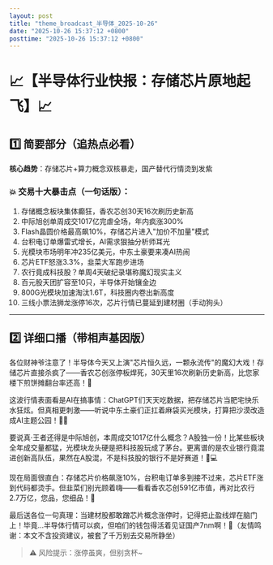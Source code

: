 ```yaml
---
layout: post
title: "theme_broadcast_半导体_2025-10-26"
date: "2025-10-26 15:37:12 +0800"
posttime: "2025-10-26 15:37:12 +0800"
---
```


# 📈【半导体行业快报：存储芯片原地起飞】📈

## 1️⃣ 简要部分（追热点必看）
**核心趋势**：存储芯片+算力概念双核暴走，国产替代行情烫到发紫

### 💥 交易十大暴击点（一句话版）：
1. 存储概念板块集体癫狂，香农芯创30天16次刷历史新高  
2. 中际旭创单周成交1017亿完虐全场，年内疯涨300%  
3. Flash晶圆价格最高飙10%，存储芯片进入"加价不加量"模式  
4. 台积电订单爆雷式增长，AI需求狠抽分析师耳光  
5. 光模块市场明年冲235亿美元，中东土豪要来凑AI热闹  
6. 芯片ETF怒涨3.3%，韭菜大军跑步进场  
7. 农行竟成科技股？单周4天破纪录堪称魔幻现实主义  
8. 百元股天团扩容至10只，半导体开始镶金边  
9. 800G光模块加速淘汰1.6T，科技圈内卷出新高度  
10. 三线小票法狮龙涨停16次，芯片行情已蔓延到建材圈（手动狗头）

---

## 2️⃣ 详细口播（带相声基因版）
各位财神爷注意了！半导体今天又上演"芯片恒久远，一颗永流传"的魔幻大戏！存储芯片直接杀疯了——香农芯创涨停板焊死，30天里16次刷新历史新高，比您家楼下煎饼摊翻台率还高！🎢

这波行情表面看是AI在搞事情：ChatGPT们天天吃数据，把存储芯片当肥宅快乐水狂炫。但真相更刺激——听说中东土豪们正扛着麻袋买光模块，打算把沙漠改造成AI主题公园！🌴🕌

要说真·王者还得是中际旭创，本周成交1017亿什么概念？A股独一份！比某些板块全年成交量都猛，光模块龙头硬是把科技股玩成了茅台。更离谱的是农业银行竟混进创新高队伍，果然在A股混，不是科技股的银行不是好赛道！🏦💻

现在局面很直白：存储芯片价格飙涨10%，台积电订单多到接不过来，芯片ETF涨到代码都烫手。但韭菜们别光顾着嗨——看看香农芯创591亿市值，再对比农行2.7万亿，您品，您细品！🤔

最后送各位一句真理：当建材股都敢蹭芯片概念涨停时，记得把止盈线焊在脑门上！毕竟...半导体行情可以疯，但咱们的钱包得活着见证国产7nm啊！🚨（友情鸣谢：本文不含投资建议，被套了千万别去交易所静坐）

> ⚠️ 风险提示：涨停虽爽，但别贪杯~